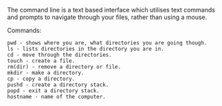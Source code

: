
The command line is a text based interface which utilises text commands and prompts to navigate through your files, rather than using a mouse.


Commands:


	pwd - shows where you are, what directories you are going though.
	ls - lists directories in the directory you are in.
	cd - move through the directories.
	touch - create a file.
	rm(dir) - remove a directory or file.
	mkdir - make a directory.
	cp - copy a directory.
	pushd - create a directory stack.
	popd - exit a directory stack.
	hostname - name of the computer.